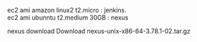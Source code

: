ec2 ami amazon linux2 t2.micro : jenkins.  
ec2 ami ubunntu  t2.medium   30GB  : nexus  

nexus download  Download nexus-unix-x86-64-3.78.1-02.tar.gz  
